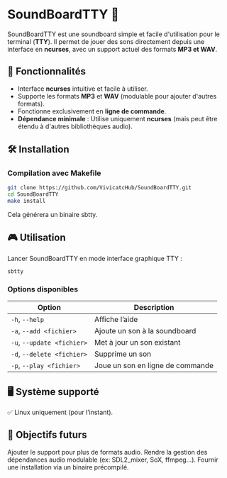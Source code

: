 # SoundBoardTTY 🎵

SoundBoardTTY est une soundboard simple et facile d'utilisation pour le terminal (**TTY**). Il permet de jouer des sons directement depuis une interface en **ncurses**, avec un support actuel des formats **MP3 et WAV**.

## 🚀 Fonctionnalités
- Interface **ncurses** intuitive et facile à utiliser.
- Supporte les formats **MP3** et **WAV** (modulable pour ajouter d'autres formats).
- Fonctionne exclusivement en **ligne de commande**.
- **Dépendance minimale** : Utilise uniquement **ncurses** (mais peut être étendu à d'autres bibliothèques audio).

## 🛠 Installation

### **Compilation avec Makefile**
```bash
git clone https://github.com/VivicatcHub/SoundBoardTTY.git
cd SoundBoardTTY
make install
```
Cela générera un binaire sbtty.

## 🎮 Utilisation
Lancer SoundBoardTTY en mode interface graphique TTY :
```
sbtty
```

### Options disponibles
| Option                     | Description                      |
|----------------------------|----------------------------------|
| `-h`, `--help`	         | Affiche l’aide                   |
| `-a`, `--add <fichier>`    | Ajoute un son à la soundboard    |
| `-u`, `--update <fichier>` | Met à jour un son existant       |
| `-d`, `--delete <fichier>` | Supprime un son                  |
| `-p`, `--play <fichier>`	 | Joue un son en ligne de commande |


## 🖥 Système supporté
✅ Linux uniquement (pour l’instant).

## 📌 Objectifs futurs
Ajouter le support pour plus de formats audio.
Rendre la gestion des dépendances audio modulable (ex: SDL2_mixer, SoX, ffmpeg...).
Fournir une installation via un binaire précompilé.